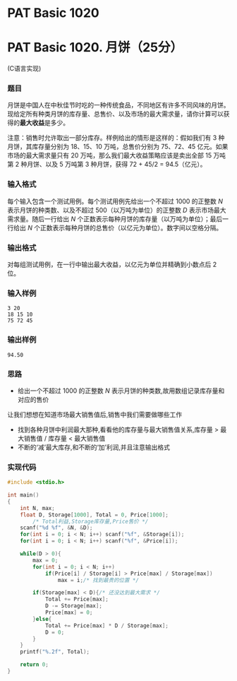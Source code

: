 # PAT Basic 1020


# PAT Basic 1020. 月饼（25分）

 (C语言实现)
<!--more-->

### 题目

月饼是中国人在中秋佳节时吃的一种传统食品，不同地区有许多不同风味的月饼。现给定所有种类月饼的库存量、总售价、以及市场的最大需求量，请你计算可以获得的**最大收益**是多少。

注意：销售时允许取出一部分库存。样例给出的情形是这样的：假如我们有 3 种月饼，其库存量分别为 18、15、10 万吨，总售价分别为 75、72、45 亿元。如果市场的最大需求量只有 20 万吨，那么我们最大收益策略应该是卖出全部 15 万吨第 2 种月饼、以及 5 万吨第 3 种月饼，获得 72 + 45/2 = 94.5（亿元）。



### 输入格式

每个输入包含一个测试用例。每个测试用例先给出一个不超过 1000 的正整数 *N* 表示月饼的种类数、以及不超过 500（以万吨为单位）的正整数 *D* 表示市场最大需求量。随后一行给出 *N* 个正数表示每种月饼的库存量（以万吨为单位）；最后一行给出 *N* 个正数表示每种月饼的总售价（以亿元为单位）。数字间以空格分隔。



### 输出格式

对每组测试用例，在一行中输出最大收益，以亿元为单位并精确到小数点后 2 位。



### 输入样例

```
3 20
18 15 10
75 72 45
```

### 输出样例

```
94.50
```



### 思路

- 给出一个不超过 1000 的正整数 *N* 表示月饼的种类数,故用数组记录库存量和对应的售价

让我们想想在知道市场最大销售值后,销售中我们需要做哪些工作

- 找到各种月饼中利润最大那种,看看他的库存量与最大销售值关系,库存量 > 最大销售值 / 库存量 < 最大销售值
- 不断的‘减’最大库存,和不断的‘加’利润,并且注意输出格式

### 实现代码

```c
#include <stdio.h>

int main()
{
    int N, max;
    float D, Storage[1000], Total = 0, Price[1000];
		/* Total利益,Storage库存量,Price售价 */
    scanf("%d %f", &N, &D);
    for(int i = 0; i < N; i++) scanf("%f", &Storage[i]);
    for(int i = 0; i < N; i++) scanf("%f", &Price[i]);

    while(D > 0){
        max = 0;
        for(int i = 0; i < N; i++)
            if(Price[i] / Storage[i] > Price[max] / Storage[max])
                max = i;/* 找到最贵的位置 */

        if(Storage[max] < D){/* 还没达到最大需求 */
            Total += Price[max];
            D -= Storage[max];
            Price[max] = 0;
        }else{
            Total += Price[max] * D / Storage[max];
            D = 0;
        }
    }
    printf("%.2f", Total);

    return 0;
}
```


